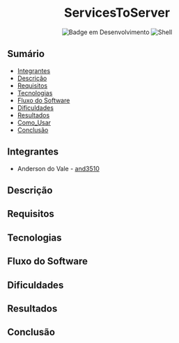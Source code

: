 <h1 align="center"> ServicesToServer </h1>

<div align="center">

![Badge em Desenvolvimento](http://img.shields.io/static/v1?label=STATUS&message=EM%20DESENVOLVIMENTO&color=GREEN&style=for-the-badge)
![Shell](https://img.shields.io/badge/Shell_Script-121011?style=for-the-badge&logo=gnu-bash&logoColor=white)

  
</div>

## Sumário

* [Integrantes](#integrantes)
* [Descrição](#descrição)
* [Requisitos](#requisitos)
* [Tecnologias](#tecnologias)
* [Fluxo do Software](#fluxo-do-software)
* [Dificuldades](#dificuldades)
* [Resultados](#resultados)
* [Como_Usar](#como_usar)
* [Conclusão](#conclusao)


## Integrantes

- Anderson do Vale - [and3510](https://github.com/and3510) 


## Descrição

## Requisitos


## Tecnologias


## Fluxo do Software


## Dificuldades


## Resultados


## Conclusão

